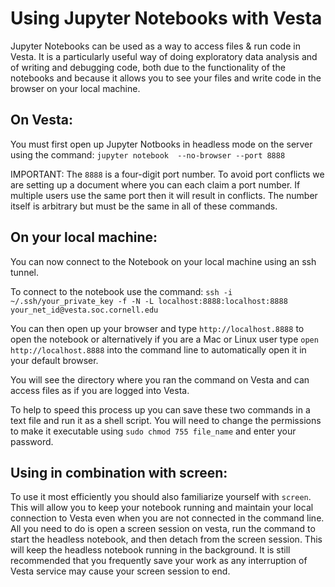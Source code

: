 # Using Jupyter Notebooks with Vesta

Jupyter Notebooks can be used as a way to access files & run code in Vesta.
It is a particularly useful way of doing exploratory data analysis and of
writing and debugging code, both due to the functionality of the notebooks and
because it allows you to see your files and write code in the browser on your
local machine.

## On Vesta:

You must first open up Jupyter Notbooks in headless mode on the server using
the command: `jupyter notebook  --no-browser --port 8888`

IMPORTANT: The `8888` is a four-digit port number. To avoid port conflicts we
are setting up a document where you can each claim a port number. If multiple
users use the same port then it will result in conflicts. The number itself is
arbitrary but must be the same in all of these commands.

## On your local machine:

You can now connect to the Notebook on your local machine using an ssh tunnel.

To connect to the notebook use the command:
`ssh -i ~/.ssh/your_private_key -f -N -L localhost:8888:localhost:8888 your_net_id@vesta.soc.cornell.edu`

You can then open up your browser and type `http://localhost.8888` to open the notebook
or alternatively if you are a Mac or Linux user type `open http://localhost.8888` into the command line to
automatically open it in your default browser.

You will see the directory where you ran the command on Vesta and can access files
as if you are logged into Vesta.

To help to speed this process up you can save these two commands in a text file and
run it as a shell script. You will need to change the permissions to make it
executable using `sudo chmod 755 file_name` and enter your password.

## Using in combination with screen:
To use it most efficiently you should also familiarize yourself with `screen`.
This will allow you to keep your notebook running and maintain your local
connection to Vesta even when you are not connected in the command line.
All you need to do is open a screen session on vesta, run the command to start
the headless notebook, and then detach from the screen session. This will
keep the headless notebook running in the background. It is still recommended
that you frequently save your work as any interruption of Vesta service may
cause your screen session to end.
